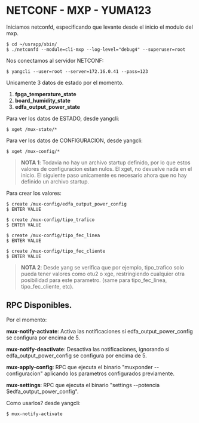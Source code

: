 # NETCONF -  MXP - YUMA123

Iniciamos netconfd, especificando que levante desde el inicio el modulo del mxp.

    $ cd ~/usrapp/sbin/
    $ ./netconfd --module=cli-mxp --log-level="debug4" --superuser=root
    
Nos conectamos al servidor NETCONF: 

    $ yangcli --user=root --server=172.16.0.41 --pass=123

Unicamente 3 datos de estado por el momento. 

1. **fpga_temperature_state**
2. **board_humidity_state**
3. **edfa_output_power_state**

Para ver los datos de ESTADO, desde yangcli:

    $ xget /mux-state/*
    
Para ver los datos de CONFIGURACION, desde yangcli:

    $ xget /mux-config/*

> **NOTA 1**: Todavia no hay un archivo startup definido, por lo que estos valores de configuracion estan nulos. El xget, no devuelve nada en el inicio. El siguiente paso unicamente es necesario ahora que no hay definido un archivo startup.

Para crear los valores: 

    $ create /mux-config/edfa_output_power_config
    $ ENTER VALUE
    
    $ create /mux-config/tipo_trafico
    $ ENTER VALUE
    
    $ create /mux-config/tipo_fec_linea
    $ ENTER VALUE
    
    $ create /mux-config/tipo_fec_cliente
    $ ENTER VALUE
    
> **NOTA 2**: Desde yang se verifica que por ejemplo, tipo_trafico solo pueda tener valores como otu2 o xge, restringiendo cualquier otra posibilidad para este parametro. (same para tipo_fec_linea, tipo_fec_cliente, etc).


## RPC Disponibles.

Por el momento:

**mux-notify-activate**: Activa las notificaciones si edfa_output_power_config se configura por encima de 5.

**mux-notify-deactivate**: Desactiva las notificaciones, ignorando si edfa_output_power_config se configura por encima de 5.

**mux-apply-config**: RPC que ejecuta el binario "muxponder --configuracion" aplicando los parametros configurados previamente.

**mux-settings**: RPC que ejecuta el binario "settings --potencia $edfa_output_power_config".

Como usarlos? desde yangcli:

    $ mux-notify-activate
